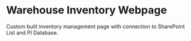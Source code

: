 # Warehouse Inventory Webpage
Custom built inventory management page with connection to SharePoint List and PI Database.
